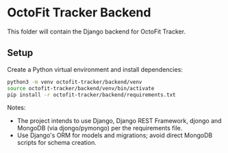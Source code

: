 # OctoFit Tracker Backend

This folder will contain the Django backend for OctoFit Tracker.

## Setup

Create a Python virtual environment and install dependencies:

```bash
python3 -m venv octofit-tracker/backend/venv
source octofit-tracker/backend/venv/bin/activate
pip install -r octofit-tracker/backend/requirements.txt
```

Notes:
- The project intends to use Django, Django REST Framework, djongo and MongoDB (via djongo/pymongo) per the requirements file.
- Use Django's ORM for models and migrations; avoid direct MongoDB scripts for schema creation.
